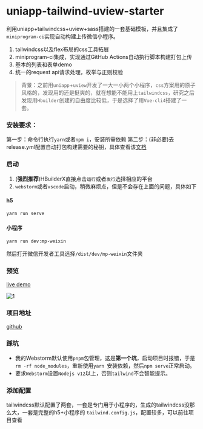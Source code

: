 # uniapp-tailwind-uview-starter
利用uniapp+tailwindcss+uview+sass搭建的一套基础模板，并且集成了`miniprogram-ci`实现自动构建上传微信小程序。

1. tailwindcss以及flex布局的css工具拓展
2. miniprogram-ci集成，实现通过GitHub Actions自动执行脚本构建打包上传
3. 基本的列表和表单demo
4. 统一的request api请求处理，枚举与正则校验


>背景：之前用`uniapp`+`uview`开发了一大一小两个小程序，`css`方案用的原子风格的，发现用的还是挺爽的，就在想能不能用上`tailwindcss`，研究之后发现用`Hbuilder`创建的自由度比较低，于是选择了用`Vue-cli4`搭建了一套。

### 安装要求：
第一步：命令行执行` yarn `或者`npm i`，安装所需依赖
第二步：(非必要)去release.yml配置自动打包构建需要的秘钥，具体查看该[文档](https://developers.weixin.qq.com/miniprogram/dev/devtools/ci.html)


### 启动
1. (**强烈推荐**)HBuilderX直接点击`运行`或者`发行`选择相应的平台
2. `webstorm`或者`vscode`启动，稍微麻烦点，但是不会存在上面的问题，具体如下
#### h5
```bash
yarn run serve
```
#### 小程序
```bash
yarn run dev:mp-weixin
```
然后打开微信开发者工具选择`/dist/dev/mp-weixin`文件夹

### 预览
[live demo](https://xlzy520.cn/uniapp-tailwind-uview-starter)


![1](https://img-cdn-aliyun.dcloud.net.cn/stream/plugin_screens/a4a29f30-9533-11eb-b534-33a539a2c06f_0.png?v=1617533933)

### 项目地址
[github](https://github.com/xlzy520/uniapp-tailwind-uview-starter)

### 踩坑
- 我的Webstorm默认使用`pnpm`包管理，这是**第一个坑**，启动项目时报错，于是`rm -rf node_modules`，重新使用`yarn `安装依赖，然后`npm serve`正常启动。
- 要求`Webstorm`设置`Nodejs v12`以上，否则`tailwind`不会智能提示。


### 添加配置

tailwindcss默认配置了两套，一套是专门用于小程序的，生成的tailwindcss没那么大，一套是完整的h5+小程序的
`tailwind.config.js`，配置较多，可以前往项目查看
